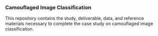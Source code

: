 ### Camouflaged Image Classification
This repository contains the study, deliverable, data, and reference materials necessary to complete the case study on camouflaged image classification. 
